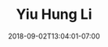 ---
title: "Yiu Hung Li"
date: 2018-09-02T13:04:01-07:00
draft: false

image: yiu-hung-li.png

alt: "Yiu Hung Li"

order: 12

---